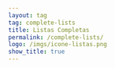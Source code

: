 ```yaml
---
layout: tag
tag: complete-lists
title: Listas Completas
permalink: /complete-lists/
logo: /imgs/icone-listas.png
show_title: true
---
```

